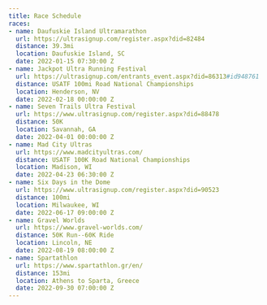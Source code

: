 ```yaml
---
title: Race Schedule
races:
- name: Daufuskie Island Ultramarathon
  url: https://ultrasignup.com/register.aspx?did=82484
  distance: 39.3mi
  location: Daufuskie Island, SC
  date: 2022-01-15 07:30:00 Z
- name: Jackpot Ultra Running Festival
  url: https://ultrasignup.com/entrants_event.aspx?did=86313#id948761
  distance: USATF 100mi Road National Championships
  location: Henderson, NV
  date: 2022-02-18 00:00:00 Z
- name: Seven Trails Ultra Festival
  url: https://www.ultrasignup.com/register.aspx?did=88478
  distance: 50K
  location: Savannah, GA
  date: 2022-04-01 00:00:00 Z
- name: Mad City Ultras
  url: https://www.madcityultras.com/
  distance: USATF 100K Road National Championships
  location: Madison, WI
  date: 2022-04-23 06:30:00 Z
- name: Six Days in the Dome
  url: https://www.ultrasignup.com/register.aspx?did=90523
  distance: 100mi
  location: Milwaukee, WI
  date: 2022-06-17 09:00:00 Z
- name: Gravel Worlds
  url: https://www.gravel-worlds.com/
  distance: 50K Run--60K Ride
  location: Lincoln, NE
  date: 2022-08-19 08:00:00 Z
- name: Spartathlon
  url: https://www.spartathlon.gr/en/
  distance: 153mi
  location: Athens to Sparta, Greece
  date: 2022-09-30 07:00:00 Z
---
```


